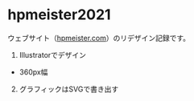 # hpmeister2021
ウェブサイト（[hpmeister.com](https://hpmeister.com)）のリデザイン記録です。

1. Illustratorでデザイン

- 360px幅

2. グラフィックはSVGで書き出す